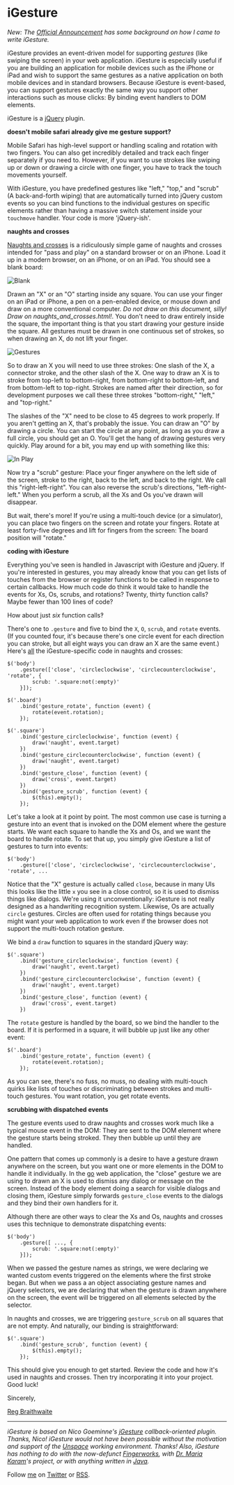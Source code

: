 iGesture
===
*New: The [Official Announcement][announce] has some background on how I came to write iGesture.*

iGesture provides an event-driven model for supporting *gestures* (like swiping the screen) in your web application. iGesture is especially useful if you are building an application for mobile devices such as the iPhone or iPad and wish to support the same gestures as a native application on both mobile devices and in standard browsers. Because iGesture is event-based, you can support gestures exactly the same way you support other interactions such as mouse clicks: By binding event handlers to DOM elements.

iGesture is a [jQuery][jq] plugin.

**doesn't mobile safari already give me gesture support?**

Mobile Safari has high-level support or handling scaling and rotation with two fingers. You can also get incredibly detailed and track each finger separately if you need to. However, if you want to use strokes like swiping up or down or drawing a circle with one finger, you have to track the touch movements yourself.

With iGesture, you have predefined gestures like "left," "top," and "scrub" (A back-and-forth wiping) that are automatically turned into jQuery custom events so you can bind functions to the individual gestures on specific elements rather than having a massive switch statement inside your `touchmove` handler. Your code is more 'jQuery-ish'.

**naughts and crosses**

[Naughts and crosses][nc] is a ridiculously simple game of naughts and crosses intended for "pass and play" on a standard browser or on an iPhone. Load it up in a modern browser, on an iPhone, or on an iPad. You should see a blank board:

![Blank][blank]

Drawn an "X" or an "O" starting inside any square. You can use your finger on an iPad or iPhone, a pen on a pen-enabled device, or mouse down and draw on a more conventional computer. *Do not draw on this document, silly! Draw on naughts\_and\_crosses.html!*. You don't need to draw entirely inside the square, the important thing is that you start drawing your gesture inside the square. All gestures must be drawn in one continuous set of strokes, so when drawing an X, do not lift your finger.

![Gestures][gestures]

So to draw an X you will need to use three strokes: One slash of the X, a connector stroke, and the other slash of the X. One way to draw an X is to stroke from top-left to bottom-right, from bottom-right to bottom-left, and from bottom-left to top-right. Strokes are named after their direction, so for development purposes we call these three strokes "bottom-right," "left," and "top-right."

The slashes of the "X" need to be close to 45 degrees to work properly. If you aren't getting an X, that's probably the issue. You can draw an "O" by drawing a circle. You can start the circle at any point, as long as you draw a full circle, you should get an O. You'll get the hang of drawing gestures very quickly. Play around for a bit, you may end up with something like this:

![In Play][oxox]

Now try a "scrub" gesture: Place your finger anywhere on the left side of the screen, stroke to the right, back to the left, and back to the right. We call this "right-left-right". You can also reverse the scrub's directions, "left-right-left." When you perform a scrub, all the Xs and Os you've drawn will disappear.

But wait, there's more! If you're using a multi-touch device (or a simulator), you can place two fingers on the screen and rotate your fingers. Rotate at least forty-five degrees and lift for fingers from the screen: The board position will "rotate."

**coding with iGesture**

Everything you've seen is handled in Javascript with iGesture and jQuery. If you're interested in gestures, you may already know that you can get lists of touches from the browser or register functions to be called in response to certain callbacks. How much code do think it would take to handle the events for Xs, Os, scrubs, and rotations? Twenty, thirty function calls? Maybe fewer than 100 lines of code?

How about just *six* function calls&#8253;

There's one to `.gesture` and five to bind the `X`, `O`, `scrub`, and `rotate` events. (If you counted four, it's because there's one circle event for each direction you can stroke, but all eight ways you can draw an X are the same event.) Here's <u>all</u> the iGesture-specific code in naughts and crosses:

    $('body')
	    .gesture(['close', 'circleclockwise', 'circlecounterclockwise', 'rotate', {
	        scrub: '.square:not(:empty)'
	    }]);

    $('.board')
	    .bind('gesture_rotate', function (event) {
	        rotate(event.rotation);
	    });

    $('.square')
	    .bind('gesture_circleclockwise', function (event) {
	        draw('naught', event.target)
	    })
	    .bind('gesture_circlecounterclockwise', function (event) {
	        draw('naught', event.target)
	    })
	    .bind('gesture_close', function (event) {
	        draw('cross', event.target)
	    })
	    .bind('gesture_scrub', function (event) {
	        $(this).empty();
	    });
	    
Let's take a look at it point by point. The most common use case is turning a gesture into an event that is invoked on the DOM element where the gesture starts. We want each square to handle the Xs and Os, and we want the board to handle rotate. To set that up, you simply give iGesture a list of gestures to turn into events:

    $('body')
	    .gesture(['close', 'circleclockwise', 'circlecounterclockwise', 'rotate', ...
    
Notice that the "X" gesture is actually called `close`, because in many UIs this looks like the little `x` you see in a close control, so it is used to dismiss things like dialogs. We're using it unconventionally: iGesture is not really designed as a handwriting recognition system. Likewise, Os are actually `circle` gestures. Circles are often used for rotating things because you might want your web application to work even if the browser does not support the multi-touch rotation gesture.

We bind a `draw` function to squares in the standard jQuery way:

    $('.square')
	    .bind('gesture_circleclockwise', function (event) {
	        draw('naught', event.target)
	    })
	    .bind('gesture_circlecounterclockwise', function (event) {
	        draw('naught', event.target)
	    })
	    .bind('gesture_close', function (event) {
	        draw('cross', event.target)
	    })
	    
The `rotate` gesture is handled by the board, so we bind the handler to the board. If it is performed in a square, it will bubble up just like any other event:

    $('.board')
	    .bind('gesture_rotate', function (event) {
	        rotate(event.rotation);
	    });

As you can see, there's no fuss, no muss, no dealing with multi-touch quirks like lists of touches or discriminating between strokes and multi-touch gestures. You want rotation, you get rotate events.

**scrubbing with dispatched events**

The gesture events used to draw naughts and crosses work much like a typical mouse event in the DOM: They are sent to the DOM element where the gesture starts being stroked. They then bubble up until they are handled.

One pattern that comes up commonly is a desire to have a gesture drawn anywhere on the screen, but you want one or more elements in the DOM to handle it individually. In the [go][go] web application, the "close" gesture we are using to drawn an X is used to dismiss any dialog or message on the screen. Instead of the body element doing a search for visible dialogs and closing them, iGesture simply forwards `gesture_close` events to the dialogs and they bind their own handlers for it.

Although there are other ways to clear the Xs and Os, naughts and crosses uses this technique to demonstrate dispatching events:

    $('body')
	    .gesture([ ..., {
	        scrub: '.square:not(:empty)'
	    }]);

When we passed the gesture names as strings, we were declaring we wanted custom events triggered on the elements where the first stroke began. But when we pass a an object associating gesture names and jQuery selectors, we are declaring that when the gesture is drawn anywhere on the screen, the event will be triggered on all elements selected by the selector.

In naughts and crosses, we are triggering `gesture_scrub` on all squares that are not empty. And naturally, our binding is straightforward:

	$('.square')
	    .bind('gesture_scrub', function (event) {
	        $(this).empty();
	    });
		
This should give you enough to get started. Review the code and how it's used in naughts and crosses. Then try incorporating it into your project. Good luck!

Sincerely,

[Reg Braithwaite][reg]

---

*iGesture is based on Nico Goeminne's [jGesture][jg] callback-oriented plugin. Thanks, Nico! iGesture would not have been possible without the motivation and support of the [Unspace](http://unspace.ca/ "Unspace") working environment. Thanks! Also, iGesture has nothing to do with the now-defunct [Fingerworks][fw], with [Dr. Maria Karam][mk]'s project, or with anything written in [Java][java].*
  
Follow [me](http://reginald.braythwayt.com) on [Twitter](http://twitter.com/raganwald) or [RSS](http://feeds.feedburner.com/raganwald "raganwald's rss feed").

[blank]: /raganwald/iGesture/raw/master/about/blank.png  "Blank"
[gestures]: /raganwald/iGesture/raw/master/about/gestures.png  "Example Gestures"
[oxox]: /raganwald/iGesture/raw/master/about/oxox.png  "In Play"

[mcu]: http://ozmm.org/posts/javascript_style.html "JavaScript Style"
[go]: http://github.com/raganwald/go "Go"
[fw]: http://www.fingerworks.com/index.html
[mk]: http://users.ecs.soton.ac.uk/amrk03r/
[java]: http://sourceforge.net/projects/igesture/
[reg]: http://reginald.braythwayt.com
[nc]: http://raganwald.github.com/iGesture/naughts_and_crosses.html
[jq]: http://jquery.com
[jg]: http://web.siruna.com/nico/jgesture/documentation.html
[announce]: http://github.com/raganwald/homoiconic/blob/master/2010/04/igesture.md#readme "Announcing iGesture"